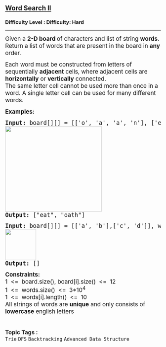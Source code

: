 <h2><a href="https://www.geeksforgeeks.org/problems/word-search-ii/1?page=4&difficulty=Hard&status=unsolved&sortBy=accuracy">Word Search II</a></h2><h3>Difficulty Level : Difficulty: Hard</h3><hr><div class="problems_problem_content__Xm_eO"><p><span style="font-size: 14pt;">Given a <strong>2-D board </strong>of characters and list of string <strong>words</strong>. Return a list of words that are present in the board in <strong>any</strong> order.</span></p>
<p><span style="font-size: 14pt;">Each word must be constructed from letters of sequentially <strong>adjacent</strong> cells, where adjacent cells are <strong>horizontally</strong> or <strong>vertically</strong> connected.&nbsp;<br>The same letter cell cannot be used more than once in a word. A single letter cell can be used for many different words.</span></p>
<p><strong><span style="font-size: 14pt;">Examples:</span></strong></p>
<pre><strong><span style="font-size: 14pt;">Input: </span></strong><span style="font-size: 14pt;">board[][] = [['o', 'a', 'a', 'n'], ['e', 't', 'a', 'e'], ['i', 'h', 'k', 'r'], ['i', 'f', 'l', 'v']], words[] = ["oath", "pea", "eat", "rain"]<br><img src="https://media.geeksforgeeks.org/img-practice/prod/addEditProblem/876764/Web/Other/blobid0_1732516922.jpg" width="312" height="276"><br><strong>Output: </strong>["eat", "oath"]<br></span></pre>
<pre><strong><span style="font-size: 14pt;">Input:</span></strong><span style="font-size: 14pt;"> board[][] = [['a', 'b'],['c', 'd']], words[] = ["abcb"]<br><img src="https://media.geeksforgeeks.org/img-practice/prod/addEditProblem/876764/Web/Other/blobid0_1732517302.jpg" height="100"><br><strong>Output: </strong>[]</span></pre>
<p><strong><span style="font-size: 14pt;">Constraints:<br></span></strong><span style="font-size: 14pt;">1&nbsp; &lt;=&nbsp; board.size(), board[i].size() &nbsp;&lt;=&nbsp; 12</span><span style="font-size: 14pt;"><br>1&nbsp; &lt;=&nbsp; words.size() &nbsp;&lt;=&nbsp; 3*10<sup>4</sup><br>1&nbsp; &lt;=&nbsp; words[i].length() &nbsp;&lt;=&nbsp; 10<br>All strings of words are <strong>unique</strong> and only consists of <strong>lowercase</strong> english letters</span></p></div><br><p><span style=font-size:18px><strong>Topic Tags : </strong><br><code>Trie</code>&nbsp;<code>DFS</code>&nbsp;<code>Backtracking</code>&nbsp;<code>Advanced Data Structure</code>&nbsp;